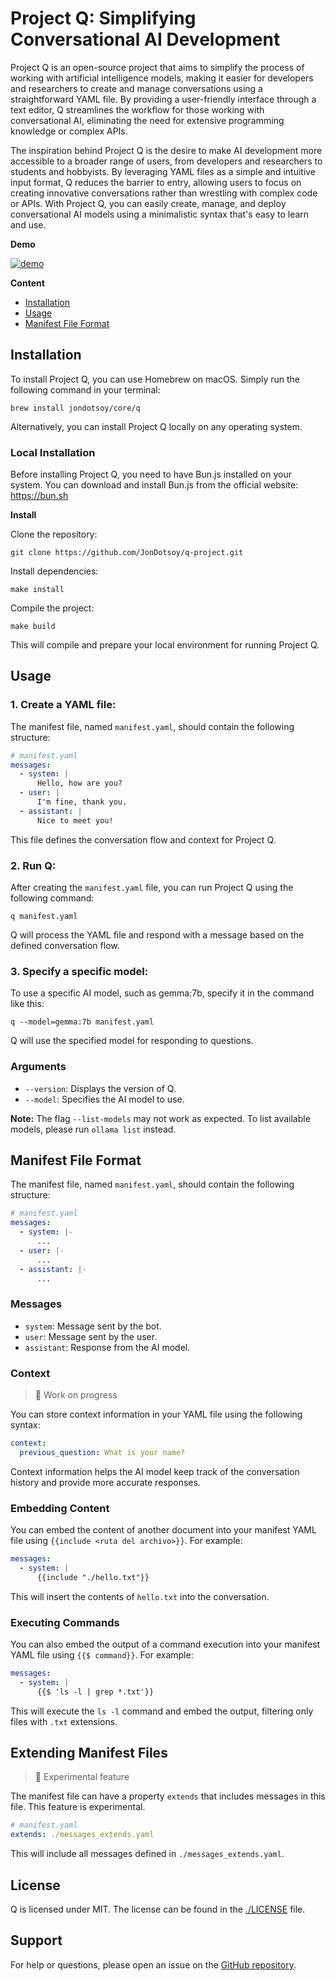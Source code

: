 # Project Q: Simplifying Conversational AI Development

Project Q is an open-source project that aims to simplify the process of working with artificial intelligence models, making it easier for developers and researchers to create and manage conversations using a straightforward YAML file. By providing a user-friendly interface through a text editor, Q streamlines the workflow for those working with conversational AI, eliminating the need for extensive programming knowledge or complex APIs.

The inspiration behind Project Q is the desire to make AI development more accessible to a broader range of users, from developers and researchers to students and hobbyists. By leveraging YAML files as a simple and intuitive input format, Q reduces the barrier to entry, allowing users to focus on creating innovative conversations rather than wrestling with complex code or APIs. With Project Q, you can easily create, manage, and deploy conversational AI models using a minimalistic syntax that's easy to learn and use.

**Demo**

[![demo](./assets/imgs/screen_recording_2024-06-27_2.03.20 PM.jpg)](https://youtu.be/4lEQjqxf6gU)

**Content**

- [Installation](#installation)
- [Usage](#usage)
- [Manifest File Format](#manifest-file-format)

## Installation

To install Project Q, you can use Homebrew on macOS. Simply run the following command in your terminal:

```
brew install jondotsoy/core/q
```

Alternatively, you can install Project Q locally on any operating system.

### Local Installation

Before installing Project Q, you need to have Bun.js installed on your system. You can download and install Bun.js from the official website: https://bun.sh

**Install**

Clone the repository:

```shell
git clone https://github.com/JonDotsoy/q-project.git
```

Install dependencies:

```shell
make install
```

Compile the project:

```shell
make build
```

This will compile and prepare your local environment for running Project Q.

## Usage

### 1. Create a YAML file:

The manifest file, named `manifest.yaml`, should contain the following structure:

```yaml
# manifest.yaml
messages:
  - system: |
      Hello, how are you?
  - user: |
      I'm fine, thank you.
  - assistant: |
      Nice to meet you!
```

This file defines the conversation flow and context for Project Q.

### 2. Run Q:

After creating the `manifest.yaml` file, you can run Project Q using the following command:

```shell
q manifest.yaml
```

Q will process the YAML file and respond with a message based on the defined conversation flow.

### 3. Specify a specific model:

To use a specific AI model, such as gemma:7b, specify it in the command like this:

```shell
q --model=gemma:7b manifest.yaml
```

Q will use the specified model for responding to questions.

### Arguments

- `--version`: Displays the version of Q.
- `--model`: Specifies the AI model to use.

**Note:** The flag `--list-models` may not work as expected. To list available models, please run `ollama list` instead.

## Manifest File Format

The manifest file, named `manifest.yaml`, should contain the following structure:

```yaml
# manifest.yaml
messages:
  - system: |-
      ...
  - user: |-
      ...
  - assistant: |-
      ...
```

### Messages

- `system`: Message sent by the bot.
- `user`: Message sent by the user.
- `assistant`: Response from the AI model.

### Context

> 🚧 Work on progress

You can store context information in your YAML file using the following syntax:

```yaml
context:
  previous_question: What is your name?
```

Context information helps the AI model keep track of the conversation history and provide more accurate responses.

### Embedding Content

You can embed the content of another document into your manifest YAML file using `{{include <ruta del archivo>}}`. For example:

```yaml
messages:
  - system: |
      {{include "./hello.txt"}}
```

This will insert the contents of `hello.txt` into the conversation.

### Executing Commands

You can also embed the output of a command execution into your manifest YAML file using `{{$ command}}`. For example:

```yaml
messages:
  - system: |
      {{$ 'ls -l | grep *.txt'}}
```

This will execute the `ls -l` command and embed the output, filtering only files with `.txt` extensions.

## Extending Manifest Files

> 🚧 Experimental feature

The manifest file can have a property `extends` that includes messages in this file. This feature is experimental.

```yaml
# manifest.yaml
extends: ./messages_extends.yaml
```

This will include all messages defined in `./messages_extends.yaml`.

## License

Q is licensed under MIT. The license can be found in the [./LICENSE](./LICENSE) file.

## Support

For help or questions, please open an issue on the [GitHub repository](https://github.com/JonDotsoy/q-project/issues/new).
